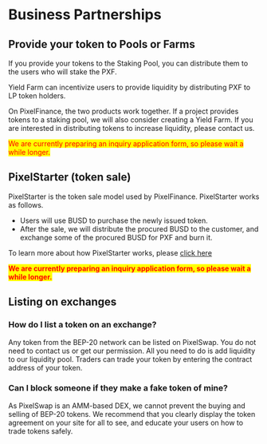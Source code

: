 # Business Partnerships

## Provide your token to Pools or Farms

If you provide your tokens to the Staking Pool, you can distribute them to the users who will stake the PXF.

Yield Farm can incentivize users to provide liquidity by distributing PXF to LP token holders.

On PixelFinance, the two products work together. If a project provides tokens to a staking pool, we will also consider creating a Yield Farm. If you are interested in distributing tokens to increase liquidity, please contact us.

<mark style="color:red;">We are currently preparing an inquiry application form, so please wait a while longer.</mark>

## **PixelStarter (token sale)**

PixelStarter is the token sale model used by PixelFinance. PixelStarter works as follows.

* Users will use BUSD to purchase the newly issued token.
* After the sale, we will distribute the procured BUSD to the customer, and exchange some of the procured BUSD for PXF and burn it.

To learn more about how PixelStarter works, please [click here](../../pixelswap-product/pixel-starter.md)

<mark style="color:red;">**We are currently preparing an inquiry application form, so please wait a while longer.**</mark>

## **Listing on exchanges**

### **How do I list a token on an exchange?**

Any token from the BEP-20 network can be listed on PixelSwap. You do not need to contact us or get our permission. All you need to do is add liquidity to our liquidity pool. Traders can trade your token by entering the contract address of your token.

### **Can I block someone if they make a fake token of mine?**

As PixelSwap is an AMM-based DEX, we cannot prevent the buying and selling of BEP-20 tokens. We recommend that you clearly display the token agreement on your site for all to see, and educate your users on how to trade tokens safely.
